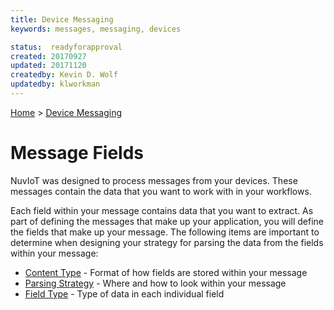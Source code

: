 ```yaml
---
title: Device Messaging
keywords: messages, messaging, devices

status:  readyforapproval
created: 20170927
updated: 20171120
createdby: Kevin D. Wolf
updatedby: klworkman
---
```

[Home](../Index.md) > [Device Messaging](Index.md)

# Message Fields

NuvIoT was designed to process messages from your devices.  These messages contain the data
that you want to work with in your workflows.

Each field within your message contains data that you want to extract.  As part of defining the 
messages that make up your application, you will define the fields that make up your message.
The following items are important to determine when designing your strategy for parsing the data
from the fields within your message:
* [Content Type](ContentTypes.md) - Format of how fields are stored within your message
* [Parsing Strategy](./Parsing/ParsingStrategies.md) - Where and how to look within your message
* [Field Type](./TypeSystem/Index.md) - Type of data in each individual field
